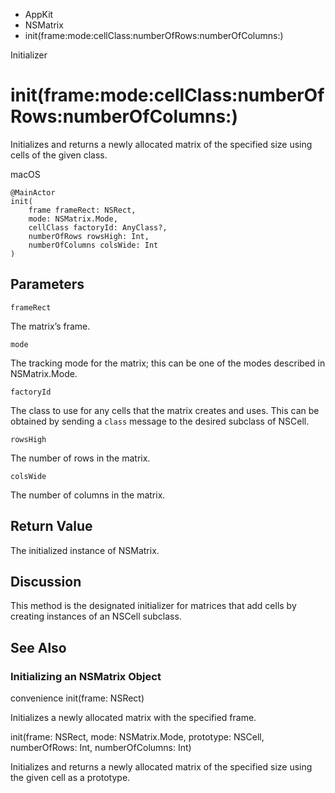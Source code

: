 

- AppKit
- NSMatrix
-  init(frame:mode:cellClass:numberOfRows:numberOfColumns:) 

Initializer

# init(frame:mode:cellClass:numberOfRows:numberOfColumns:)

Initializes and returns a newly allocated matrix of the specified size using cells of the given class.

macOS

``` source
@MainActor
init(
    frame frameRect: NSRect,
    mode: NSMatrix.Mode,
    cellClass factoryId: AnyClass?,
    numberOfRows rowsHigh: Int,
    numberOfColumns colsWide: Int
)
```

## Parameters 

`frameRect`  

The matrix’s frame.

`mode`  

The tracking mode for the matrix; this can be one of the modes described in NSMatrix.Mode.

`factoryId`  

The class to use for any cells that the matrix creates and uses. This can be obtained by sending a `class` message to the desired subclass of NSCell.

`rowsHigh`  

The number of rows in the matrix.

`colsWide`  

The number of columns in the matrix.

## Return Value

The initialized instance of NSMatrix.

## Discussion

This method is the designated initializer for matrices that add cells by creating instances of an NSCell subclass.

## See Also

### Initializing an NSMatrix Object

convenience init(frame: NSRect)

Initializes a newly allocated matrix with the specified frame.

init(frame: NSRect, mode: NSMatrix.Mode, prototype: NSCell, numberOfRows: Int, numberOfColumns: Int)

Initializes and returns a newly allocated matrix of the specified size using the given cell as a prototype.

